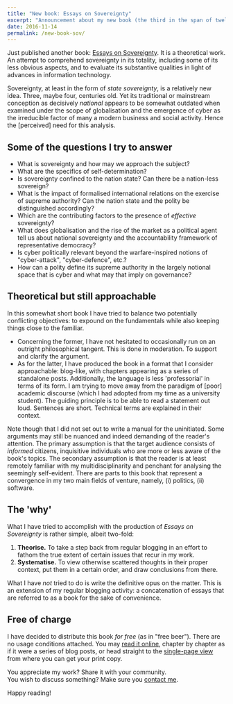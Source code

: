 ```yaml
---
title: "New book: Essays on Sovereignty"
excerpt: "Announcement about my new book (the third in the span of twelve months). It is a work on political theory."
date: 2016-11-14
permalink: /new-book-sov/
---
```

Just published another book: [Essays on Sovereignty](/sov/). It is a theoretical work. An attempt to comprehend sovereignty in its totality, including some of its less obvious aspects, and to evaluate its substantive qualities in light of advances in information technology.

Sovereignty, at least in the form of *state sovereignty*, is a relatively new idea. Three, maybe four, centuries old. Yet its traditional or mainstream conception as decisively *national* appears to be somewhat outdated when examined under the scope of globalisation and the emergence of cyber as the irreducible factor of many a modern business and social activity. Hence the [perceived] need for this analysis.

## Some of the questions I try to answer

- What is sovereignty and how may we approach the subject?
- What are the specifics of self-determination?
- Is sovereignty confined to the nation state? Can there be a nation-less sovereign?
- What is the impact of formalised international relations on the exercise of supreme authority? Can the nation state and the polity be distinguished accordingly?
- Which are the contributing factors to the presence of *effective* sovereignty?
- What does globalisation and the rise of the market as a political agent tell us about national sovereignty and the accountability framework of representative democracy?
- Is cyber politically relevant beyond the warfare-inspired notions of "cyber-attack", "cyber-defence", etc.?
- How can a polity define its supreme authority in the largely notional space that is cyber and what may that imply on governance?

## Theoretical but still approachable

In this somewhat short book I have tried to balance two potentially conflicting objectives: to expound on the fundamentals while also keeping things close to the familiar.

-  Concerning the former, I have not hesitated to occasionally run on an outright philosophical tangent. This is done in moderation. To support and clarify the argument.
- As for the latter, I have produced the book in a format that I consider approachable: blog-like, with chapters appearing as a series of standalone posts. Additionally, the language is less 'professorial' in terms of its form. I am trying to move away from the paradigm of [poor] academic discourse (which I had adopted from my time as a university student). The guiding principle is to be able to read a statement out loud. Sentences are short. Technical terms are explained in their context.

Note though that I did not set out to write a manual for the uninitiated. Some arguments may still be nuanced and indeed demanding of the reader's attention. The primary assumption is that the target audience consists of *informed* citizens, inquisitive individuals who are more or less aware of the book's topics. The secondary assumption is that the reader is at least remotely familiar with my multidisciplinarity and penchant for analysing the seemingly self-evident. There are parts to this book that represent a convergence in my two main fields of venture, namely, (i) politics, (ii) software.

## The 'why'

What I have tried to accomplish with the production of *Essays on Sovereignty* is rather simple, albeit two-fold:

1. **Theorise.** To take a step back from regular blogging in an effort to fathom the true extent of certain issues that recur in my work.
2. **Systematise.** To view otherwise scattered thoughts in their proper context, put them in a certain order, and draw conclusions from there.

What I have *not* tried to do is write the definitive opus on the matter. This is an extension of my regular blogging activity: a concatenation of essays that are referred to as a book for the sake of convenience.

## Free of charge

I have decided to distribute this book *for free* (as in "free beer"). There are no usage conditions attached. You may [read it online](/sov/), chapter by chapter as if it were a series of blog posts, or head straight to the [single-page view](/sov/print/) from where you can get your print copy.

You appreciate my work? Share it with your community.  
You wish to discuss something? Make sure you [contact me](/contact/).

Happy reading!
